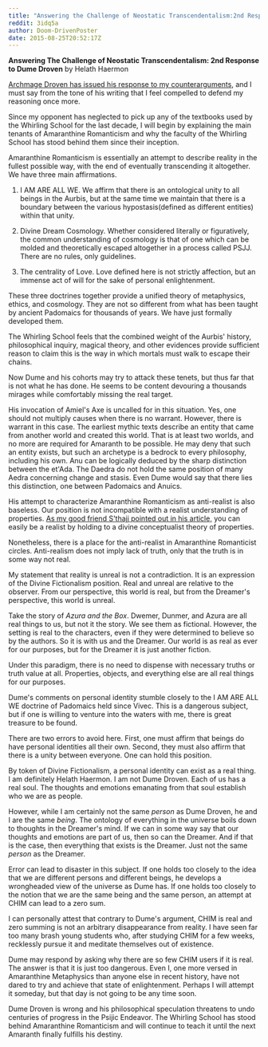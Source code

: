 ```yaml
---
title: "Answering the Challenge of Neostatic Transcendentalism:2nd Response To Dume Droven"
reddit: 3idq5a
author: Doom-DrivenPoster
date: 2015-08-25T20:52:17Z
---
```


**Answering The Challenge of Neostatic Transcendentalism: 2nd Response to Dume Droven**
by Helath Haermon

[Archmage Droven has issued his response to my counterarguments](https://www.reddit.com/r/teslore/comments/3i92ae/striking_the_target_a_response_to_helath_haermans/), and I must say from the tone of his writing that I feel compelled to defend my reasoning once more. 

Since my opponent has neglected to pick up any of the textbooks used by the Whirling School for the last decade, I will begin by explaining the main tenants of Amaranthine Romanticism and why the faculty of the Whirling School has stood behind them since their inception. 

Amaranthine Romanticism is essentially an attempt to describe reality in the fullest possible way, with the end of eventually transcending it altogether. We have three main affirmations.

1. I AM ARE ALL WE. We affirm that there is an ontological unity to all beings in the Aurbis, but at the same time we maintain that there is a boundary between the various hypostasis(defined as different entities) within that unity. 

2. Divine Dream Cosmology. Whether considered literally or figuratively, the common understanding of cosmology is that of one which can be molded and theoretically escaped altogether in a process called PSJJ. There are no rules, only guidelines. 

3. The centrality of Love. Love defined here is not strictly affection, but an immense act of will for the sake of personal enlightenment. 

These three doctrines together provide a unified theory of metaphysics, ethics, and cosmology. They are not so different from what has been taught by ancient Padomaics for thousands of years. We have just formally developed them.

The Whirling School feels that the combined weight of the Aurbis' history, philosophical inquiry, magical theory, and other evidences provide sufficient reason to claim this is the way in which mortals must walk to escape their chains. 

Now Dume and his cohorts may try to attack these tenets, but thus far that is not what he has done. He seems to be content devouring a thousands mirages while comfortably missing the real target. 

His invocation of Amiel's Axe is uncalled for in this situation. Yes, one should not multiply causes when there is no warrant. However, there is warrant in this case. The earliest mythic texts describe an entity that came from another world and created this world. That is at least two worlds, and no more are required for Amaranth to be possible. He may deny that such an entity exists, but such an archetype is a bedrock to every philosophy, including his own. Anu can be logically deduced by the sharp distinction between the et'Ada. The Daedra do not hold the same position of many Aedra concerning change and stasis. Even Dume would say that there lies this distinction, one between Padomaics and Anuics. 

His attempt to characterize Amaranthine Romanticism as anti-realist is also baseless. Our position is not incompatible with a realist understanding of properties. [As my good friend S'thajj pointed out in his article,](https://www.reddit.com/r/teslore/comments/3i8phz/a_khajiit_responds_to_a_challenge_to_amaranthine/) you can easily be a realist by holding to a divine conceptualist theory of properties. 

Nonetheless, there is a place for the anti-realist in Amaranthine Romanticist circles. Anti-realism does not imply lack of truth, only that the truth is in some way not real. 

My statement that reality is unreal is not a contradiction. It is an expression of the Divine Fictionalism position. Real and unreal are relative to the observer. From our perspective, this world is real, but from the Dreamer's perspective, this world is unreal. 

Take the story of *Azura and the Box*. Dwemer, Dunmer, and Azura are all real things to us, but not it the story. We see them as fictional. However, the setting is real to the characters, even if they were determined to believe so by the authors. So it is with us and the Dreamer. Our world is as real as ever for our purposes, but for the Dreamer it is just another fiction. 

Under this paradigm, there is no need to dispense with necessary truths or truth value at all. Properties, objects, and everything else are all real things for our purposes. 

Dume's comments on personal identity stumble closely to the I AM ARE ALL WE doctrine of Padomaics held since Vivec. This is a dangerous subject, but if one is willing to venture into the waters with me, there is great treasure to be found. 

There are two errors to avoid here. First, one must affirm that beings do have personal identities all their own. Second, they must also affirm that there is a unity between everyone. One can hold this position.

By token of Divine Fictionalism, a personal identity can exist as a real thing. I am definitely Helath Haermon. I am not Dume Droven. Each of us has a real soul. The thoughts and emotions emanating from that soul establish who we are as people.

However, while I am certainly not the same *person* as Dume Droven, he and I are the same *being*. The ontology of everything in the universe boils down to thoughts in the Dreamer's mind. If we can in some way say that our thoughts and emotions are part of us, then so can the Dreamer. And if that is the case, then everything that exists is the Dreamer. Just not the same *person* as the Dreamer.

Error can lead to disaster in this subject. If one holds too closely to the idea that we are different persons and different beings, he develops a wrongheaded view of the universe as Dume has. If one holds too closely to the notion that we are the same being and the same person, an attempt at CHIM can lead to a zero sum. 

I can personally attest that contrary to Dume's argument, CHIM is real and zero summing is not an arbitrary disappearance from reality. I have seen far too many brash young students who, after studying CHIM for a few weeks, recklessly pursue it and meditate themselves out of existence. 

Dume may respond by asking why there are so few CHIM users if it is real. The answer is that it is just too dangerous. Even I, one more versed in Amaranthine Metaphysics than anyone else in recent history, have not dared to try and achieve that state of enlightenment. Perhaps I will attempt it someday, but that day is not going to be any time soon.

Dume Droven is wrong and his philosophical speculation threatens to undo centuries of progress in the Psijic Endeavor. The Whirling School has stood behind Amaranthine Romanticism and will continue to teach it  until the next Amaranth finally fulfills his destiny.
